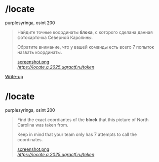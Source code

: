 # /locate

purplesyringa, osint 200

> Найдите точные координаты **блока**, с которого сделана данная фотокарточка Северной Каролины.
> 
> Обратите внимание, что у вашей команды есть всего 7 попыток назвать координаты.
>
> [screenshot.png](attachments/screenshot.png)  
> *https://locate.q.2025.ugractf.ru/token*

[Write-up](WRITEUP.md)

# /locate

purplesyringa, osint 200

> Find the exact coordiantes of the **block** that this picture of North Carolina was taken from.
> 
> Keep in mind that your team only has 7 attempts to call the coordinates.
>
> [screenshot.png](attachments/screenshot.png)  
> *https://locate.q.2025.ugractf.ru/token*
